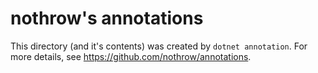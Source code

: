 # nothrow's annotations

This directory (and it's contents) was created by `dotnet annotation`. For more details, see https://github.com/nothrow/annotations.
